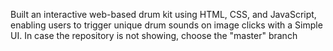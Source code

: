 Built an interactive web-based drum kit using HTML, CSS, and JavaScript, enabling users to trigger unique drum sounds on image clicks with a Simple UI.
In case the repository is not showing, choose the "master" branch 
